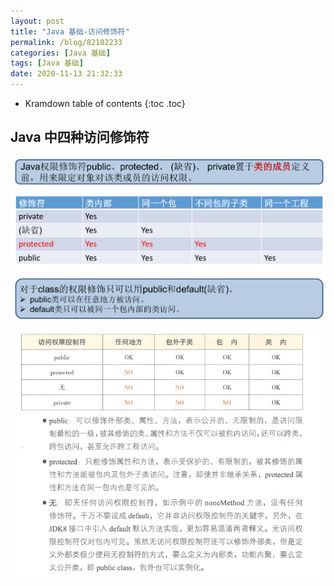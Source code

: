 ```yaml
---
layout: post
title: "Java 基础-访问修饰符"
permalink: /blog/82102233
categories: [Java 基础]
tags: [Java 基础]
date: 2020-11-13 21:32:33
---
```


* Kramdown table of contents
{:toc .toc}
## Java 中四种访问修饰符

![image-20201113213514669](../assets/post-list/img/image-20201113213514669.png)

![image-20201113213648654](../assets/post-list/img/image-20201113213648654.png)

